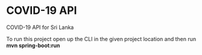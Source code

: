 # COVID-19 API
COVID-19 API for Sri Lanka

To run this project open up the CLI in the given project location and then run **mvn spring-boot:run**
